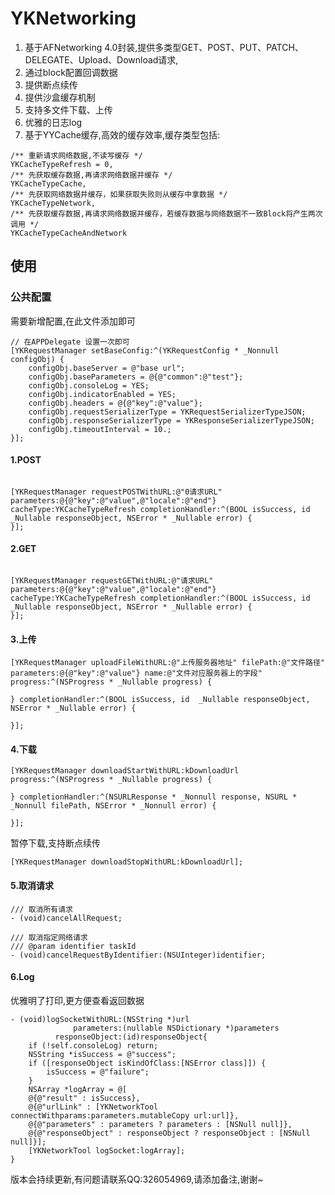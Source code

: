 # YKNetworking
 1. 基于AFNetworking 4.0封装,提供多类型GET、POST、PUT、PATCH、DELEGATE、Upload、Download请求,
 2. 通过block配置回调数据
 3. 提供断点续传
 4. 提供沙盒缓存机制
 5. 支持多文件下载、上传
 6. 优雅的日志log 
 7. 基于YYCache缓存,高效的缓存效率,缓存类型包括:
 ``` 
 /** 重新请求网络数据,不读写缓存 */
 YKCacheTypeRefresh = 0,
 /** 先获取缓存数据,再请求网络数据并缓存 */
 YKCacheTypeCache,
 /** 先获取网络数据并缓存，如果获取失败则从缓存中拿数据 */
 YKCacheTypeNetwork,
 /** 先获取缓存数据,再请求网络数据并缓存，若缓存数据与网络数据不一致Block将产生两次调用 */
 YKCacheTypeCacheAndNetwork
 ```

 ## 使用 ##
 
 ### 公共配置 ###
 需要新增配置,在此文件添加即可
 ```
 // 在APPDelegate 设置一次即可
 [YKRequestManager setBaseConfig:^(YKRequestConfig * _Nonnull configObj) {
     configObj.baseServer = @"base url";
     configObj.baseParameters = @{@"common":@"test"};
     configObj.consoleLog = YES;
     configObj.indicatorEnabled = YES;
     configObj.headers = @{@"key":@"value"};
     configObj.requestSerializerType = YKRequestSerializerTypeJSON;
     configObj.responseSerializerType = YKResponseSerializerTypeJSON;
     configObj.timeoutInterval = 10.;
 }];
 ```
 
 #### 1.POST ####
 
```

[YKRequestManager requestPOSTWithURL:@"0请求URL" parameters:@{@"key":@"value",@"locale":@"end"}  cacheType:YKCacheTypeRefresh completionHandler:^(BOOL isSuccess, id  _Nullable responseObject, NSError * _Nullable error) {
}];

```

#### 2.GET ####
```

[YKRequestManager requestGETWithURL:@"请求URL" parameters:@{@"key":@"value",@"locale":@"end"} cacheType:YKCacheTypeRefresh completionHandler:^(BOOL isSuccess, id  _Nullable responseObject, NSError * _Nullable error) {
}];

```

#### 3.上传 ####
```
[YKRequestManager uploadFileWithURL:@"上传服务器地址" filePath:@"文件路径" parameters:@{@"key":@"value"} name:@"文件对应服务器上的字段" progress:^(NSProgress * _Nullable progress) {
    
} completionHandler:^(BOOL isSuccess, id  _Nullable responseObject, NSError * _Nullable error) {
    
}];
```

#### 4.下载 ####
```
[YKRequestManager downloadStartWithURL:kDownloadUrl progress:^(NSProgress * _Nullable progress) {
    
} completionHandler:^(NSURLResponse * _Nonnull response, NSURL * _Nonnull filePath, NSError * _Nonnull error) {
    
}];

```
暂停下载,支持断点续传
```
[YKRequestManager downloadStopWithURL:kDownloadUrl];

```

#### 5.取消请求 ####
```
/// 取消所有请求
- (void)cancelAllRequest;

/// 取消指定网络请求
/// @param identifier taskId
- (void)cancelRequestByIdentifier:(NSUInteger)identifier;
```

#### 6.Log ####
优雅明了打印,更方便查看返回数据
```
- (void)logSocketWithURL:(NSString *)url
              parameters:(nullable NSDictionary *)parameters
          responseObject:(id)responseObject{
    if (!self.consoleLog) return;
    NSString *isSuccess = @"success";
    if ([responseObject isKindOfClass:[NSError class]]) {
        isSuccess = @"failure";
    }
    NSArray *logArray = @[
    @{@"result" : isSuccess},
    @{@"urlLink" : [YKNetworkTool connectWithparams:parameters.mutableCopy url:url]},
    @{@"parameters" : parameters ? parameters : [NSNull null]},
    @{@"responseObject" : responseObject ? responseObject : [NSNull null]}];
    [YKNetworkTool logSocket:logArray];
}

```


版本会持续更新,有问题请联系QQ:326054969,请添加备注,谢谢~
